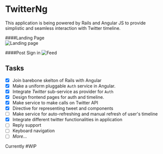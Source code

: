 TwitterNg
=========

This application is being powered by Rails and Angular JS to provide simplistic and seamless interaction with Twitter timeline.

####Landing Page    
![Landing page](http://cl.ly/image/1l173v221i2b/Screen%20Shot%202015-01-18%20at%202.10.41%20am.png)

####Post Sign in
![Feed](http://f.cl.ly/items/11111t0b2o3m3y0I1q1L/Image%202015-04-26%20at%205.10.56%20pm.png)

Tasks
-----

- [x] Join barebone skelton of Rails with Angular
- [x] Make a uniform pluggable `Auth` service in Angular.
- [x] Integrate _Twitter_ sub-service as provider for `Auth`
- [x] Design frontend pages for auth and timeline.
- [x] Make service to make calls on Twitter API
- [x] Directive for representing tweet and components
- [ ] Make service for auto-refreshing and manual refresh of user's timeline
- [x] Integrate different twitter functionalities in application
- [ ] Reply support
- [ ] Keyboard navigation
- [ ] _More..._

Currently #WIP
